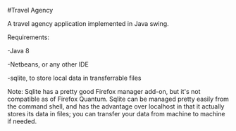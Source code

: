 #Travel Agency

A travel agency application implemented in Java swing.

Requirements:

-Java 8

-Netbeans, or any other IDE

-sqlite, to store local data in transferrable files

Note: Sqlite has a pretty good Firefox manager add-on, but it's not compatible as of Firefox Quantum. 
Sqlite can be managed pretty easily from the command shell, and has the advantage over localhost in that it actually stores its data in files; you can transfer your data from machine to machine if needed.
